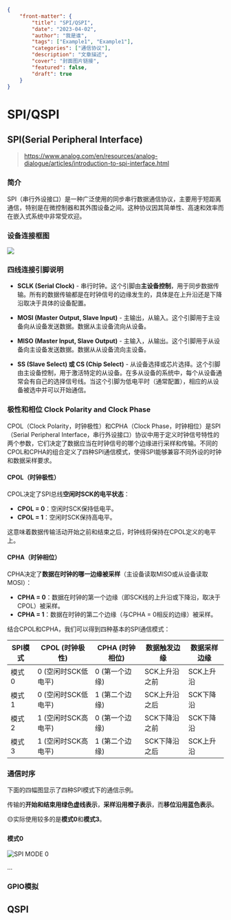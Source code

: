 ```json
{
    "front-matter": {
        "title": "SPI/QSPI",
        "date": "2023-04-02",
        "author": "我是谁",
        "tags": ["Example1", "Example1"],
        "categories": ["通信协议"],
        "description": "文章描述",
        "cover": "封面图片链接",
        "featured": false, 
        "draft": true 
	}
}
```

# SPI/QSPI



## SPI(Serial Peripheral Interface) 

> https://www.analog.com/en/resources/analog-dialogue/articles/introduction-to-spi-interface.html

### 简介

SPI（串行外设接口）是一种广泛使用的同步串行数据通信协议，主要用于短距离通信，特别是在微控制器和其外围设备之间。这种协议因其简单性、高速和效率而在嵌入式系统中非常受欢迎。

### 设备连接框图

![](https://www.analog.com/en/_/media/images/analog-dialogue/en/volume-52/number-3/articles/introduction-to-spi-interface/205973_fig_06.svg)

### 四线连接引脚说明

- **SCLK (Serial Clock)** - 串行时钟。这个引脚由**主设备控制**，用于同步数据传输。所有的数据传输都是在时钟信号的边缘发生的，具体是在上升沿还是下降沿取决于具体的设备配置。

- **MOSI (Master Output, Slave Input)** - 主输出，从输入。这个引脚用于主设备向从设备发送数据。数据从主设备流向从设备。

- **MISO (Master Input, Slave Output)** - 主输入，从输出。这个引脚用于从设备向主设备发送数据。数据从从设备流向主设备。

- **SS (Slave Select) 或 CS (Chip Select)** - 从设备选择或芯片选择。这个引脚由主设备控制，用于激活特定的从设备。在多从设备的系统中，每个从设备通常会有自己的选择信号线。当这个引脚为低电平时（通常配置），相应的从设备被选中并可以开始通信。

### 极性和相位 Clock Polarity and Clock Phase


CPOL（Clock Polarity，时钟极性）和CPHA（Clock Phase，时钟相位）是SPI（Serial Peripheral Interface，串行外设接口）协议中用于定义时钟信号特性的两个参数，它们决定了数据应当在时钟信号的哪个边缘进行采样和传输。不同的CPOL和CPHA的组合定义了四种SPI通信模式，使得SPI能够兼容不同外设的时钟和数据采样要求。

#### CPOL（时钟极性）

CPOL决定了SPI总线**空闲时SCK的电平状态**：

- **CPOL = 0**：空闲时SCK保持低电平。
- **CPOL = 1**：空闲时SCK保持高电平。

这意味着数据传输活动开始之前和结束之后，时钟线将保持在CPOL定义的电平上。

#### CPHA（时钟相位）

CPHA决定了**数据在时钟的哪一边缘被采样**（主设备读取MISO或从设备读取MOSI）：

- **CPHA = 0**：数据在时钟的第一个边缘（即SCK线的上升沿或下降沿，取决于CPOL）被采样。
- **CPHA = 1**：数据在时钟的第二个边缘（与CPHA = 0相反的边缘）被采样。

结合CPOL和CPHA，我们可以得到四种基本的SPI通信模式：

| SPI模式 | CPOL (时钟极性)     | CPHA (时钟相位) | 数据触发边缘  | 数据采样边缘 |
| ------- | ------------------- | --------------- | ------------- | ------------ |
| 模式 0  | 0 (空闲时SCK低电平) | 0 (第一个边缘)  | SCK上升沿之前 | SCK上升沿    |
| 模式 1  | 0 (空闲时SCK低电平) | 1 (第二个边缘)  | SCK上升沿之后 | SCK下降沿    |
| 模式 2  | 1 (空闲时SCK高电平) | 0 (第一个边缘)  | SCK下降沿之前 | SCK下降沿    |
| 模式 3  | 1 (空闲时SCK高电平) | 1 (第二个边缘)  | SCK下降沿之后 | SCK上升沿    |

### 通信时序

下面的四幅图显示了四种SPI模式下的通信示例。

传输的**开始和结束用绿色虚线表示**，**采样沿用橙子表示**，而**移位沿用蓝色表示**。

🟡实际使用较多的是**模式0**和**模式3**。

#### 模式0

![SPI MODE 0](https://www.analog.com/en/_/media/images/analog-dialogue/en/volume-52/number-3/articles/introduction-to-spi-interface/205973_fig_02.png)

…



### GPIO模拟





## QSPI





